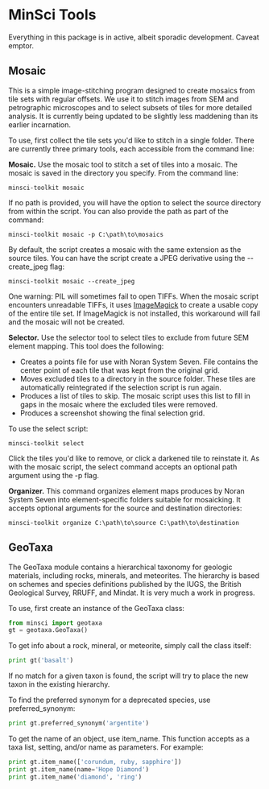 MinSci Tools
============

Everything in this package is in active, albeit sporadic development.
Caveat emptor.

Mosaic
------

This is a simple image-stitching program designed to create mosaics from
tile sets with regular offsets. We use it to stitch images from SEM
and petrographic microscopes and to select subsets of tiles for more
detailed analysis. It is currently being updated to be slightly less
maddening than its earlier incarnation.

To use, first collect the tile sets you'd like to stitch in a single folder.
There are currently three primary tools, each accessible from the command line:

**Mosaic.** Use the mosaic tool to stitch a set of tiles into a mosaic. The
mosaic is saved in the directory you specify. From the command line:

```
minsci-toolkit mosaic
```

If no path is provided, you will have the option to select the source
directory from within the script. You can also provide the path as part
of the command:

```
minsci-toolkit mosaic -p C:\path\to\mosaics
```

By default, the script creates a mosaic with the same extension as the
source tiles. You can have the script create a JPEG derivative using the
--create_jpeg flag:

```
minsci-toolkit mosaic --create_jpeg
```

One warning: PIL will sometimes fail to open TIFFs. When
the mosaic script encounters unreadable TIFFs, it uses
[ImageMagick](http://www.imagemagick.org/) to create a usable
copy of the entire tile set. If ImageMagick is not installed, this
workaround will fail and the mosaic will not be created.

**Selector.** Use the selector tool to select tiles to exclude from future SEM
element mapping. This tool does the following:

*  Creates a points file for use with Noran System Seven. File contains
   the center point of each tile that was kept from the original grid.
*  Moves excluded tiles to a directory in the source folder. These tiles
   are automatically reintegrated if the selection script is run again.
*  Produces a list of tiles to skip. The mosaic script uses this list to
   fill in gaps in the mosaic where the excluded tiles were removed.
*  Produces a screenshot showing the final selection grid.

To use the select script:

```
minsci-toolkit select
```

Click the tiles you'd like to remove, or click a darkened tile to reinstate it.
As with the mosaic script, the select command accepts an optional path argument
using the -p flag.

**Organizer.** This command organizes
element maps produces by Noran System Seven into element-specific folders
suitable for mosaicking. It accepts optional arguments for the source and
destination directories:

```
minsci-toolkit organize C:\path\to\source C:\path\to\destination
```

GeoTaxa
-------

The GeoTaxa module contains a hierarchical taxonomy for geologic materials,
including rocks, minerals, and meteorites. The hierarchy is based on schemes
and species definitions published by the IUGS, the British Geological Survey,
RRUFF, and Mindat. It is very much a work in progress.

To use, first create an instance of the GeoTaxa class:

```python
from minsci import geotaxa
gt = geotaxa.GeoTaxa()
```

To get info about a rock, mineral, or meteorite, simply call the class itself:

```python
print gt('basalt')
```

If no match for a given taxon is found, the script will try to place the new
taxon in the existing hierarchy.

To find the preferred synonym for a deprecated species, use preferred_synonym:

```python
print gt.preferred_synonym('argentite')
```

To get the name of an object, use item_name. This function accepts as a taxa
list, setting, and/or name as parameters. For example:

```python
print gt.item_name(['corundum, ruby, sapphire'])
print gt.item_name(name='Hope Diamond')
print gt.item_name('diamond', 'ring')
```
